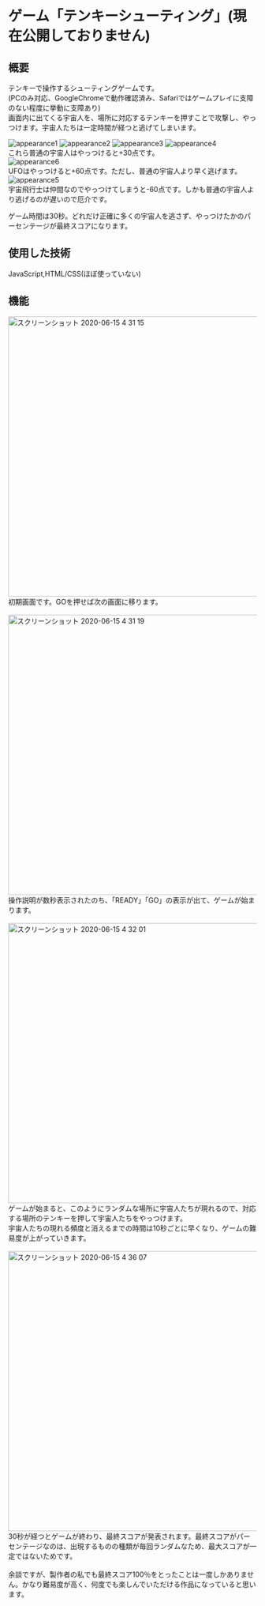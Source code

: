 # ゲーム「テンキーシューティング」(現在公開しておりません)
## 概要
テンキーで操作するシューティングゲームです。<br>
(PCのみ対応、GoogleChromeで動作確認済み、Safariではゲームプレイに支障のない程度に挙動に支障あり)<br>
画面内に出てくる宇宙人を、場所に対応するテンキーを押すことで攻撃し、やっつけます。宇宙人たちは一定時間が経つと逃げてしまいます。<br>

![appearance1](https://user-images.githubusercontent.com/52749338/84602117-050e5280-aec0-11ea-8b67-709e90dbd953.png)
![appearance2](https://user-images.githubusercontent.com/52749338/84602118-063f7f80-aec0-11ea-80d5-354d922dfaf3.png)
![appearance3](https://user-images.githubusercontent.com/52749338/84602119-06d81600-aec0-11ea-96db-c10dc93169d7.png)
![appearance4](https://user-images.githubusercontent.com/52749338/84602120-0770ac80-aec0-11ea-8b56-a61f857eba2c.png)<br>
これら普通の宇宙人はやっつけると+30点です。<br>
![appearance6](https://user-images.githubusercontent.com/52749338/84602122-08094300-aec0-11ea-9654-9b5a40ff6709.png)<br>
UFOはやっつけると+60点です。ただし、普通の宇宙人より早く逃げます。<br>
![appearance5](https://user-images.githubusercontent.com/52749338/84602121-0770ac80-aec0-11ea-9fbc-4bd3f089b353.png)<br>
宇宙飛行士は仲間なのでやっつけてしまうと-60点です。しかも普通の宇宙人より逃げるのが遅いので厄介です。<br>

ゲーム時間は30秒。どれだけ正確に多くの宇宙人を逃さず、やっつけたかのパーセンテージが最終スコアになります。<br>
## 使用した技術
JavaScript,HTML/CSS(ほぼ使っていない)<br>
## 機能
<img width="567" alt="スクリーンショット 2020-06-15 4 31 15" src="https://user-images.githubusercontent.com/52749338/84602287-2facdb00-aec1-11ea-806d-f3cd4104cff3.png"><br>
初期画面です。GOを押せば次の画面に移ります。<br><br>
<img width="567" alt="スクリーンショット 2020-06-15 4 31 19" src="https://user-images.githubusercontent.com/52749338/84602289-30457180-aec1-11ea-81b2-74d0d77d7569.png"><br>
操作説明が数秒表示されたのち、「READY」「GO」の表示が出て、ゲームが始まります。<br><br>
<img width="567" alt="スクリーンショット 2020-06-15 4 32 01" src="https://user-images.githubusercontent.com/52749338/84602291-320f3500-aec1-11ea-81d5-14b3c1c141c9.png"><br>
ゲームが始まると、このようにランダムな場所に宇宙人たちが現れるので、対応する場所のテンキーを押して宇宙人たちをやっつけます。<br>
宇宙人たちの現れる頻度と消えるまでの時間は10秒ごとに早くなり、ゲームの難易度が上がっていきます。<br><br>
<img width="567" alt="スクリーンショット 2020-06-15 4 36 07" src="https://user-images.githubusercontent.com/52749338/84602358-beb9f300-aec1-11ea-9290-b984b85b94c4.png"><br>
30秒が経つとゲームが終わり、最終スコアが発表されます。最終スコアがパーセンテージなのは、出現するものの種類が毎回ランダムなため、最大スコアが一定ではないためです。<br><br>
余談ですが、製作者の私でも最終スコア100％をとったことは一度しかありません。かなり難易度が高く、何度でも楽しんでいただける作品になっていると思います。
